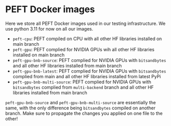 # PEFT Docker images

Here we store all PEFT Docker images used in our testing infrastructure. We use python 3.11 for now on all our images.

- `peft-cpu`: PEFT compiled on CPU with all other HF libraries installed on main branch
- `peft-gpu`: PEFT complied for NVIDIA GPUs wih all other HF libraries installed on main branch
- `peft-gpu-bnb-source`: PEFT complied for NVIDIA GPUs with `bitsandbytes` and all other HF libraries installed from main branch
- `peft-gpu-bnb-latest`: PEFT complied for NVIDIA GPUs with `bitsandbytes` complied from main and all other HF libraries installed from latest PyPi
- `peft-gpu-bnb-multi-source`: PEFT complied for NVIDIA GPUs with `bitsandbytes` complied from `multi-backend` branch and all other HF libraries installed from main branch

`peft-gpu-bnb-source` and `peft-gpu-bnb-multi-source` are essentially the same, with the only difference being `bitsandbytes` compiled on another branch. Make sure to propagate the changes you applied on one file to the other!
